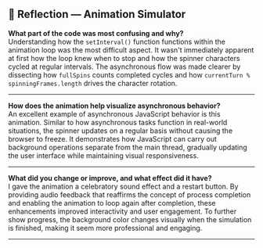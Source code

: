
## 📘 Reflection — Animation Simulator

**What part of the code was most confusing and why?**  
Understanding how the `setInterval()` function functions within the animation loop was the most difficult aspect. It wasn't immediately apparent at first how the loop knew when to stop and how the spinner characters cycled at regular intervals. The asynchronous flow was made clearer by dissecting how `fullSpins` counts completed cycles and how `currentTurn % spinningFrames.length` drives the character rotation.

---

**How does the animation help visualize asynchronous behavior?**  
An excellent example of asynchronous JavaScript behavior is this animation. Similar to how asynchronous tasks function in real-world situations, the spinner updates on a regular basis without causing the browser to freeze. It demonstrates how JavaScript can carry out background operations separate from the main thread, gradually updating the user interface while maintaining visual responsiveness.

---

**What did you change or improve, and what effect did it have?**  
I gave the animation a celebratory sound effect and a restart button. By providing audio feedback that reaffirms the concept of process completion and enabling the animation to loop again after completion, these enhancements improved interactivity and user engagement. To further show progress, the background color changes visually when the simulation is finished, making it seem more professional and engaging.

---

